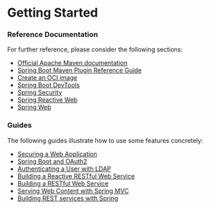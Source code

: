 # Getting Started

### Reference Documentation
For further reference, please consider the following sections:

* [Official Apache Maven documentation](https://maven.apache.org/guides/index.html)
* [Spring Boot Maven Plugin Reference Guide](https://docs.spring.io/spring-boot/docs/2.6.6/maven-plugin/reference/html/)
* [Create an OCI image](https://docs.spring.io/spring-boot/docs/2.6.6/maven-plugin/reference/html/#build-image)
* [Spring Boot DevTools](https://docs.spring.io/spring-boot/docs/2.6.6/reference/htmlsingle/#using-boot-devtools)
* [Spring Security](https://docs.spring.io/spring-boot/docs/2.6.6/reference/htmlsingle/#boot-features-security)
* [Spring Reactive Web](https://docs.spring.io/spring-boot/docs/2.6.6/reference/htmlsingle/#web.reactive)
* [Spring Web](https://docs.spring.io/spring-boot/docs/2.6.6/reference/htmlsingle/#boot-features-developing-web-applications)

### Guides
The following guides illustrate how to use some features concretely:

* [Securing a Web Application](https://spring.io/guides/gs/securing-web/)
* [Spring Boot and OAuth2](https://spring.io/guides/tutorials/spring-boot-oauth2/)
* [Authenticating a User with LDAP](https://spring.io/guides/gs/authenticating-ldap/)
* [Building a Reactive RESTful Web Service](https://spring.io/guides/gs/reactive-rest-service/)
* [Building a RESTful Web Service](https://spring.io/guides/gs/rest-service/)
* [Serving Web Content with Spring MVC](https://spring.io/guides/gs/serving-web-content/)
* [Building REST services with Spring](https://spring.io/guides/tutorials/bookmarks/)

